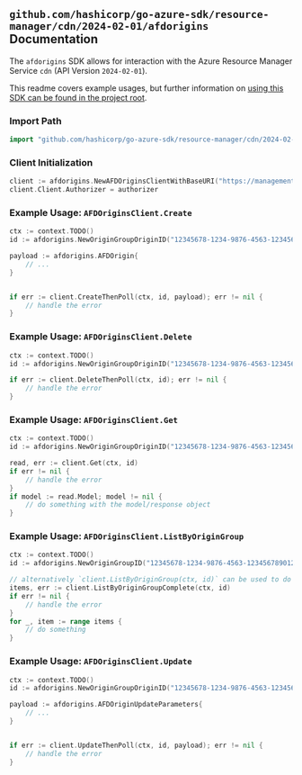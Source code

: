 
## `github.com/hashicorp/go-azure-sdk/resource-manager/cdn/2024-02-01/afdorigins` Documentation

The `afdorigins` SDK allows for interaction with the Azure Resource Manager Service `cdn` (API Version `2024-02-01`).

This readme covers example usages, but further information on [using this SDK can be found in the project root](https://github.com/hashicorp/go-azure-sdk/tree/main/docs).

### Import Path

```go
import "github.com/hashicorp/go-azure-sdk/resource-manager/cdn/2024-02-01/afdorigins"
```


### Client Initialization

```go
client := afdorigins.NewAFDOriginsClientWithBaseURI("https://management.azure.com")
client.Client.Authorizer = authorizer
```


### Example Usage: `AFDOriginsClient.Create`

```go
ctx := context.TODO()
id := afdorigins.NewOriginGroupOriginID("12345678-1234-9876-4563-123456789012", "example-resource-group", "profileValue", "originGroupValue", "originValue")

payload := afdorigins.AFDOrigin{
	// ...
}


if err := client.CreateThenPoll(ctx, id, payload); err != nil {
	// handle the error
}
```


### Example Usage: `AFDOriginsClient.Delete`

```go
ctx := context.TODO()
id := afdorigins.NewOriginGroupOriginID("12345678-1234-9876-4563-123456789012", "example-resource-group", "profileValue", "originGroupValue", "originValue")

if err := client.DeleteThenPoll(ctx, id); err != nil {
	// handle the error
}
```


### Example Usage: `AFDOriginsClient.Get`

```go
ctx := context.TODO()
id := afdorigins.NewOriginGroupOriginID("12345678-1234-9876-4563-123456789012", "example-resource-group", "profileValue", "originGroupValue", "originValue")

read, err := client.Get(ctx, id)
if err != nil {
	// handle the error
}
if model := read.Model; model != nil {
	// do something with the model/response object
}
```


### Example Usage: `AFDOriginsClient.ListByOriginGroup`

```go
ctx := context.TODO()
id := afdorigins.NewOriginGroupID("12345678-1234-9876-4563-123456789012", "example-resource-group", "profileValue", "originGroupValue")

// alternatively `client.ListByOriginGroup(ctx, id)` can be used to do batched pagination
items, err := client.ListByOriginGroupComplete(ctx, id)
if err != nil {
	// handle the error
}
for _, item := range items {
	// do something
}
```


### Example Usage: `AFDOriginsClient.Update`

```go
ctx := context.TODO()
id := afdorigins.NewOriginGroupOriginID("12345678-1234-9876-4563-123456789012", "example-resource-group", "profileValue", "originGroupValue", "originValue")

payload := afdorigins.AFDOriginUpdateParameters{
	// ...
}


if err := client.UpdateThenPoll(ctx, id, payload); err != nil {
	// handle the error
}
```
